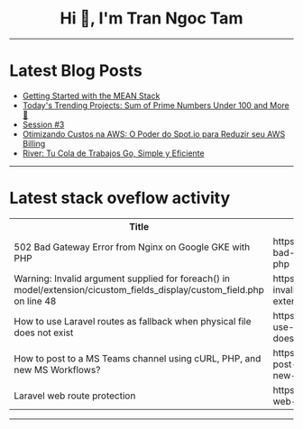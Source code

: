 <h1 align="center">Hi 👋, I'm Tran Ngoc Tam</h1>

---

# Latest Blog Posts 
<!-- BLOG-POST-LIST:START -->
- [Getting Started with the MEAN Stack](https://dev.to/media_geneous/getting-started-with-the-mean-stack-ce0)
- [Today&#39;s Trending Projects: Sum of Prime Numbers Under 100 and More 🚀](https://dev.to/labex/todays-trending-projects-sum-of-prime-numbers-under-100-and-more-i4n)
- [Session #3](https://dev.to/mashcuy_lab/session-3-bnb)
- [Otimizando Custos na AWS: O Poder do Spot.io para Reduzir seu AWS Billing](https://dev.to/fernandomullerjr/otimizando-custos-na-aws-o-poder-do-spotio-para-reduzir-seu-aws-billing-1i18)
- [River: Tu Cola de Trabajos Go, Simple y Eficiente](https://dev.to/lucatonyraudales/a-ui-for-golang-jobs-446d)
<!-- BLOG-POST-LIST:END -->

---

# Latest stack oveflow activity
<table>
  <tr><th>Title</th><th>Link</th></tr>
  <!-- STACKOVERFLOW:START --><tr><td>502 Bad Gateway Error from Nginx on Google GKE with PHP</td><td>https://stackoverflow.com/questions/78850835/502-bad-gateway-error-from-nginx-on-google-gke-with-php</td></tr><tr><td>Warning: Invalid argument supplied for foreach&lpar;&rpar; in model/extension/cicustom_fields_display/custom_field.php on line 48</td><td>https://stackoverflow.com/questions/78850807/warning-invalid-argument-supplied-for-foreach-in-model-extension-cicustom-fie</td></tr><tr><td>How to use Laravel routes as fallback when physical file does not exist</td><td>https://stackoverflow.com/questions/78850526/how-to-use-laravel-routes-as-fallback-when-physical-file-does-not-exist</td></tr><tr><td>How to post to a MS Teams channel using cURL, PHP, and new MS Workflows?</td><td>https://stackoverflow.com/questions/78850509/how-to-post-to-a-ms-teams-channel-using-curl-php-and-new-ms-workflows</td></tr><tr><td>Laravel web route protection</td><td>https://stackoverflow.com/questions/78850490/laravel-web-route-protection</td></tr><!-- STACKOVERFLOW:END -->
</table>

---


